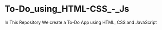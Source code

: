 # To-Do_using_HTML-CSS_-_Js
In This Repository We create a To-Do App using HTML, CSS and JavaScript
